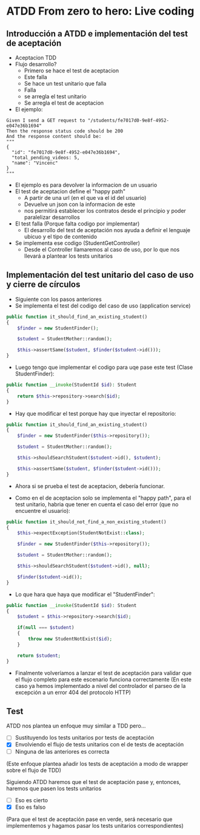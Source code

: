 # ATDD From zero to hero: Live coding

## Introducción a ATDD e implementación del test de aceptación

* Aceptacion TDD
* Flujo desarrollo?
  * Primero se hace el test de aceptacion
  * Este falla
  * Se hace un test unitario que falla
  * Falla
  * se arregla el test unitario
  * Se arregla el test de aceptacion
* El ejemplo:

```
Given I send a GET request to "/students/fe7017d0-9e8f-4952-e047e36b1694"
Then the response status code should be 200
And the response content should be:
"""
{
  "id": "fe7017d0-9e8f-4952-e047e36b1694",
  "total_pending_videos: 5,
  "name": "Vincenc"
}
"""
```
  * El ejemplo es para devolver la informacion de un usuario
  * El test de aceptacion define el "happy path"
    * A partir de una url (en el que va el id del usuario)
    * Devuelve un json con la informacion de este
    * nos permitirá establecer los contratos desde el principio y poder paralelizar desarrollos
  * El test falla (Porque falta codigo por implementar)
    * El desarrollo del test de aceptación nos ayuda a definir el lenguaje ubicuo y el tipo de contenido
  * Se implementa ese codigo (StudentGetController)
    * Desde el Controller llamaremos al caso de uso, por lo que nos llevará a plantear los tests unitarios
    
## Implementación del test unitario del caso de uso y cierre de círculos

* Siguiente con los pasos anteriores
* Se implementa el test del codigo del caso de uso (application service)

```php
public function it_should_find_an_existing_student()
{
    $finder = new StudentFinder();

    $student = StudentMother::random();

    $this->assertSame($student, $finder($student->id()));
}
```

  * Luego tengo que implementar el codigo para uqe pase este test (Clase StudentFinder):
  
```php
public function __invoke(StudentId $id): Student
{
    return $this->repository->search($id);
}
```
  
* Hay que modificar el test porque hay que inyectar el repositorio:

```php
public function it_should_find_an_existing_student()
{
    $finder = new StudentFinder($this->repository());

    $student = StudentMother::random();

    $this->shouldSearchStudent($student->id(), $student);

    $this->assertSame($student, $finder($student->id()));
}
```

* Ahora si se prueba el test de aceptacion, debería funcionar.

* Como en el de aceptacion solo se implementa el "happy path", para el test unitario, habria que tener en cuenta el caso del error (que no encuentre el usuario):

```php
public function it_should_not_find_a_non_existing_student()
{
    $this->expectException(StudentNotExist::class);

    $finder = new StudentFinder($this->repository());

    $student = StudentMother::random();

    $this->shouldSearchStudent($student->id(), null);

    $finder($student->id());
}
```

* Lo que hara que haya que modificar el "StudentFinder":

```php
public function __invoke(StudentId $id): Student
{
    $student = $this->repository->search($id);

    if(null === $student)
    {
        throw new StudentNotExist($id);
    }

    return $student;
}
```

* Finalmente volveríamos a lanzar el test de aceptación para validar que el flujo completo para este escenario funciona correctamente (En este caso ya hemos implementado a nivel del controlador el parseo de la excepción a un error 404 del protocolo HTTP)

## Test

ATDD nos plantea un enfoque muy similar a TDD pero...
- [ ] Sustituyendo los tests unitarios por tests de aceptación
- [x] Envolviendo el flujo de tests unitarios con el de tests de aceptación
- [ ] Ninguna de las anteriores es correcta

(Este enfoque plantea añadir los tests de aceptación a modo de wrapper sobre el flujo de TDD) 

Siguiendo ATDD haremos que el test de aceptación pase y, entonces, haremos que pasen los tests unitarios
- [ ] Eso es cierto
- [x] Eso es falso

(Para que el test de aceptación pase en verde, será necesario que implementemos y hagamos pasar los tests unitarios correspondientes)
